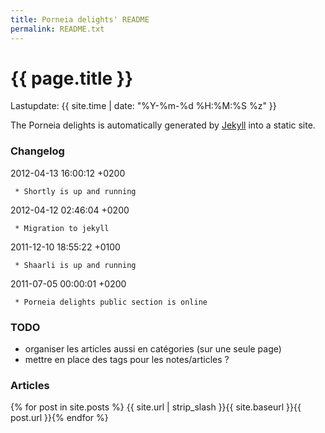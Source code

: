 ```yaml
---
title: Porneia delights' README
permalink: README.txt
---
```

# {{ page.title }}

Lastupdate: {{ site.time | date: "%Y-%m-%d %H:%M:%S %z" }}

The Porneia delights is automatically generated by
[Jekyll](http://github.com/mojombo/jekyll) into a static site.


### Changelog ###

2012-04-13 16:00:12 +0200

     * Shortly is up and running

2012-04-12 02:46:04 +0200

     * Migration to jekyll

2011-12-10 18:55:22 +0100

     * Shaarli is up and running

2011-07-05 00:00:01 +0200

     * Porneia delights public section is online


### TODO ###

- organiser les articles aussi en catégories (sur une seule page)
- mettre en place des tags pour les notes/articles ?


### Articles ###
{% for post in site.posts %}
{{ site.url | strip_slash }}{{ site.baseurl }}{{ post.url }}{% endfor %}
